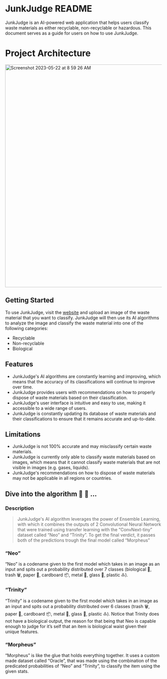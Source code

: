 # JunkJudge README

JunkJudge is an AI-powered web application that helps users classify waste materials as either recyclable, non-recyclable or hazardous. This document serves as a guide for users on how to use JunkJudge.

# Project Architecture

<img width="714" alt="Screenshot 2023-05-22 at 8 59 26 AM" src="https://github.com/maksymalist/JunkJudge/assets/79988159/a60ecb28-4116-4e09-94a6-5007815c79c4">

## Getting Started

To use JunkJudge, visit the [website](https://www.junkjudge.com/1) and upload an image of the waste material that you want to classify. JunkJudge will then use its AI algorithms to analyze the image and classify the waste material into one of the following categories:

- Recyclable
- Non-recyclable
- Biological

## Features

- JunkJudge's AI algorithms are constantly learning and improving, which means that the accuracy of its classifications will continue to improve over time.
- JunkJudge provides users with recommendations on how to properly dispose of waste materials based on their classification.
- JunkJudge's user interface is intuitive and easy to use, making it accessible to a wide range of users.
- JunkJudge is constantly updating its database of waste materials and their classifications to ensure that it remains accurate and up-to-date.

## Limitations

- JunkJudge is not 100% accurate and may misclassify certain waste materials.
- JunkJudge is currently only able to classify waste materials based on images, which means that it cannot classify waste materials that are not visible in images (e.g. gases, liquids).
- JunkJudge's recommendations on how to dispose of waste materials may not be applicable in all regions or countries.

## Dive into the algorithm 🤖 🧠 …

### Description

> JunkJudge's AI algorithm leverages the power of Ensemble Learning, with which it combines the outputs of 2 Convolutional Neural Network that were trained using transfer learning with the “ConvNext-tiny” dataset called “Neo” and “Trinity”. To get the final verdict, it passes both of the predictions trough the final model called “Morpheus”

### “Neo”

“Neo” is a codename given to the first model which takes in an image as an input and spits out a probability distributed over 7 classes (biological 🌱, trash 🗑️, paper 📄, cardboard 📦, metal 🤘, glass 🍾, plastic ♳).

### “Trinity”

“Trinity” is a codename given to the first model which takes in an image as an input and spits out a probability distributed over 6 classes (trash 🗑️, paper 📄, cardboard 📦, metal 🤘, glass 🍾, plastic ♳). Notice that Trinity does not have a biological output, the reason for that being that Neo is capable enough to judge for it’s self that an item is biological waist given their unique features.

### “Morpheus”

“Morpheus” is like the glue that holds everything together. It uses a custom made dataset called “Oracle”, that was made using the combination of the predicated probabilities of “Neo” and “Trinity”, to classify the item using the given stats.
